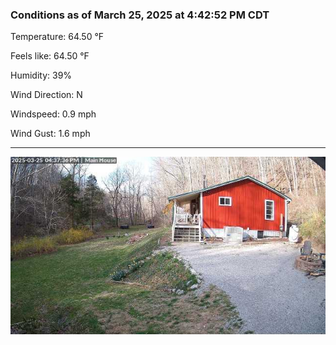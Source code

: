 ### Conditions as of March 25, 2025 at 4:42:52 PM CDT 

Temperature: 64.50 &deg;F

Feels like: 64.50 &deg;F

Humidity: 39%

Wind Direction: N

Windspeed: 0.9 mph

Wind Gust: 1.6 mph

---

<img src="./images/latest.jpeg"/>

